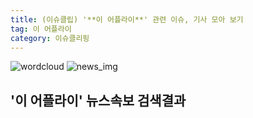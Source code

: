 ```yaml
---
title: (이슈클립) '**이 어플라이**' 관련 이슈, 기사 모아 보기
tag: 이 어플라이
category: 이슈클리핑
---
```

![wordcloud](https://s3.ap-northeast-2.amazonaws.com/lyrics101-wordcloud/2018-09-27-1538042294.png)
![news_img](https://user-images.githubusercontent.com/42597476/44507050-1206f400-a6e4-11e8-8d98-7ffbfebb353f.png)
## **'**이 어플라이**'** 뉴스속보 검색결과

